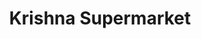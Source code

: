 ---
title: "Krishna Supermarket"
url: /ambarampalayam-sungam/krishna-supermarket/
shop: Supermarkt
---